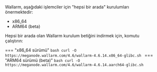 Wallarm, aşağıdaki işlemciler için "hepsi bir arada" kurulumları önermektedir:

* x86_64
* ARM64 (beta)

Hepsi bir arada olan Wallarm kurulum betiğini indirmek için, komutu çalıştırın:

=== "x86_64 sürümü"
    ```bash
    curl -O https://meganode.wallarm.com/4.6/wallarm-4.6.14.x86_64-glibc.sh
    ```
=== "ARM64 sürümü (beta)"
    ```bash
    curl -O https://meganode.wallarm.com/4.6/wallarm-4.6.14.aarch64-glibc.sh
    ```